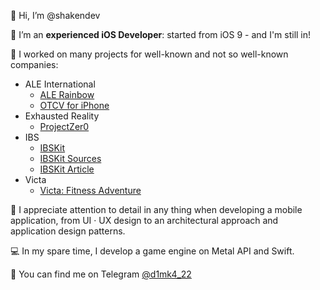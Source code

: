 👋 Hi, I’m @shakendev

 I’m an **experienced iOS Developer**: started from iOS 9 - and I'm still in!

👔 I worked on many projects for well-known and not so well-known companies:
* ALE International
  * [ALE Rainbow](https://apps.apple.com/ru/app/ale-rainbow/id1053514112?l=en)
  * [OTCV for iPhone](https://apps.apple.com/ru/app/otcv-for-iphone/id461404180?l=en)
* Exhausted Reality
  * [ProjectZer0](https://github.com/Exhausted-Reality/ProjectZer0)
* IBS
  * [IBSKit](https://github.com/IBS-Mobile-iOS/IBSKit)
  * [IBSKit Sources](https://github.com/IBS-Mobile-iOS/IBSKit-Sources)
  * [IBSKit Article](https://habr.com/ru/company/ibs/blog/712162/)
* Victa
  * [Victa: Fitness Adventure](https://apps.apple.com/ru/app/victa-fitness-adventure/id6443617052?l=en)

🌃 I appreciate attention to detail in any thing when developing a mobile application, from UI · UX design to an architectural approach and application design patterns.

💻 In my spare time, I develop a game engine on Metal API and Swift.

💬 You can find me on Telegram [@d1mk4_22](https://t.me/d1mk4_22)

